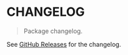 # CHANGELOG

> Package changelog.

See [GitHub Releases](https://github.com/stdlib-js/utils-dsv/releases) for the changelog.